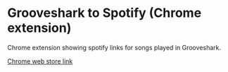 Grooveshark to Spotify (Chrome extension)
====

Chrome extension showing spotify links for songs played in Grooveshark.

<a href="https://chrome.google.com/webstore/detail/grooveshark-to-spotify/khgckmjnbjgkmlmmgmginabokeopaacn#!">Chrome web store link</a>

